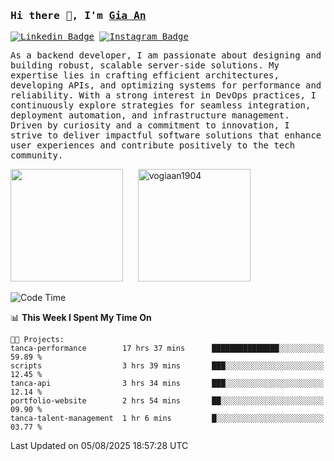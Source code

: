 ### <samp>Hi there 👋, I'm <a href="https://www.linkedin.com/in/vogiaan1904/" target="_blank">Gia An</a></samp>

<samp> [![Linkedin Badge](https://img.shields.io/badge/-LinkedIn-0e76a8?style=flat-square&logo=Linkedin&logoColor=white)](https://linkedin.com/in/vogiaan1904)
[![Instagram Badge](https://img.shields.io/badge/-Instagram-e4405f?style=flat-square&logo=Instagram&logoColor=white)](https://instagram.com/_.ja.ann_/) </samp> 

<samp>As a backend developer, I am passionate about designing and building robust, scalable server-side solutions. My expertise lies in crafting efficient architectures, developing APIs, and optimizing systems for performance and reliability. With a strong interest in DevOps practices, I continuously explore strategies for seamless integration, deployment automation, and infrastructure management. Driven by curiosity and a commitment to innovation, I strive to deliver impactful software solutions that enhance user experiences and contribute positively to the tech community.</samp>



<div>
  <img height="180em" src="https://github-readme-stats.vercel.app/api/top-langs/?username=vogiaan1904&show_icons=true&hide_border=true&layout=compact&langs_count=10&theme=transparent&include_orgs=true"/>
  &nbsp;&nbsp;&nbsp;&nbsp;
  <img height="180em" src="https://github-readme-stats.vercel.app/api?username=vogiaan1904&show_icons=true&hide_border=true&&count_private=true&include_all_commits=true&theme=transparent&locale=en" alt="vogiaan1904" />
</div>






<!--START_SECTION:waka-->
![Code Time](http://img.shields.io/badge/Code%20Time-1%2C271%20hrs%2013%20mins-blue)

📊 **This Week I Spent My Time On** 

```text
🐱‍💻 Projects: 
tanca-performance        17 hrs 37 mins      ███████████████░░░░░░░░░░   59.89 % 
scripts                  3 hrs 39 mins       ███░░░░░░░░░░░░░░░░░░░░░░   12.45 % 
tanca-api                3 hrs 34 mins       ███░░░░░░░░░░░░░░░░░░░░░░   12.14 % 
portfolio-website        2 hrs 54 mins       ██░░░░░░░░░░░░░░░░░░░░░░░   09.90 % 
tanca-talent-management  1 hr 6 mins         █░░░░░░░░░░░░░░░░░░░░░░░░   03.77 % 
```


 Last Updated on 05/08/2025 18:57:28 UTC
<!--END_SECTION:waka-->
